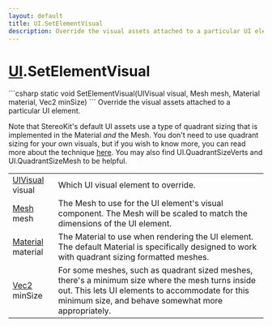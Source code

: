 ```yaml
---
layout: default
title: UI.SetElementVisual
description: Override the visual assets attached to a particular UI element.  Note that StereoKit's default UI assets use a type of quadrant sizing that is implemented in the Material _and_ the Mesh. You don't need to use quadrant sizing for your own visuals, but if you wish to know more, you can read more about the technique [here](https.//playdeck.net/blog/quadrant-sizing-efficient-ui-rendering). You may also find UI.QuadrantSizeVerts and UI.QuadrantSizeMesh to be helpful.
---
```

# [UI]({{site.url}}/Pages/StereoKit/UI.html).SetElementVisual

<div class='signature' markdown='1'>
```csharp
static void SetElementVisual(UIVisual visual, Mesh mesh, Material material, Vec2 minSize)
```
Override the visual assets attached to a particular UI
element.

Note that StereoKit's default UI assets use a type of quadrant
sizing that is implemented in the Material _and_ the Mesh. You
don't need to use quadrant sizing for your own visuals, but if
you wish to know more, you can read more about the technique
[here](https://playdeck.net/blog/quadrant-sizing-efficient-ui-rendering).
You may also find UI.QuadrantSizeVerts and UI.QuadrantSizeMesh to
be helpful.
</div>

|  |  |
|--|--|
|[UIVisual]({{site.url}}/Pages/StereoKit/UIVisual.html) visual|Which UI visual element to override.|
|[Mesh]({{site.url}}/Pages/StereoKit/Mesh.html) mesh|The Mesh to use for the UI element's visual             component. The Mesh will be scaled to match the dimensions of the             UI element.|
|[Material]({{site.url}}/Pages/StereoKit/Material.html) material|The Material to use when rendering the UI             element. The default Material is specifically designed to work             with quadrant sizing formatted meshes.|
|[Vec2]({{site.url}}/Pages/StereoKit/Vec2.html) minSize|For some meshes, such as quadrant sized             meshes, there's a minimum size where the mesh turns inside out.             This lets UI elements to accommodate for this minimum size, and             behave somewhat more appropriately.|




